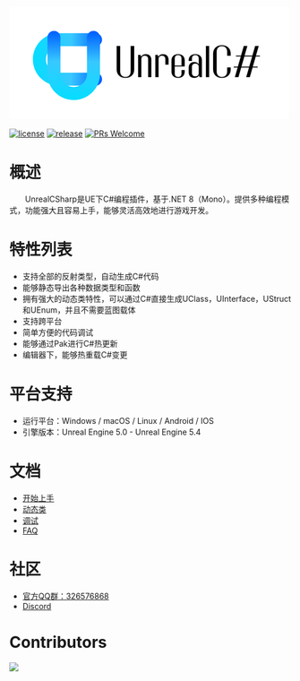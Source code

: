 ![Logo](Resources/Logo.png)

[![license](https://img.shields.io/badge/license-MIT-blue)](https://github.com/crazytuzi/UnrealCSharp/blob/master/LICENSE)
[![release](https://img.shields.io/github/v/release/crazytuzi/UnrealCSharp)](https://github.com/crazytuzi/UnrealCSharp/releases)
[![PRs Welcome](https://img.shields.io/badge/PRs-welcome-blue.svg)](https://github.com/crazytuzi/UnrealCSharp/pulls)

# 概述

&ensp;&ensp;&ensp;&ensp;UnrealCSharp是UE下C#编程插件，基于.NET 8（Mono）。提供多种编程模式，功能强大且容易上手，能够灵活高效地进行游戏开发。

# 特性列表

- 支持全部的反射类型，自动生成C#代码
- 能够静态导出各种数据类型和函数
- 拥有强大的动态类特性，可以通过C#直接生成UClass，UInterface，UStruct和UEnum，并且不需要蓝图载体
- 支持跨平台
- 简单方便的代码调试
- 能够通过Pak进行C#热更新
- 编辑器下，能够热重载C#变更

# 平台支持

- 运行平台：Windows / macOS / Linux / Android / IOS
- 引擎版本：Unreal Engine 5.0 - Unreal Engine 5.4

# 文档

- [开始上手](https://unrealcsharp.github.io/docs/document/getting-started)
- [动态类](https://unrealcsharp.github.io/docs/document/getting-started/dynamic)
- [调试](https://unrealcsharp.github.io/docs/document/guides/debug)
- [FAQ](https://unrealcsharp.github.io/docs/document/FAQ)

# 社区

- [官方QQ群：326576868](https://qm.qq.com/q/JW43uTiOk4)
- [Discord](https://discord.gg/mPVWhRqxC7)

# Contributors

<a href="https://github.com/crazytuzi/UnrealCSharp/graphs/contributors">
  <img src="https://contrib.rocks/image?repo=crazytuzi/UnrealCSharp"/>
</a>
    